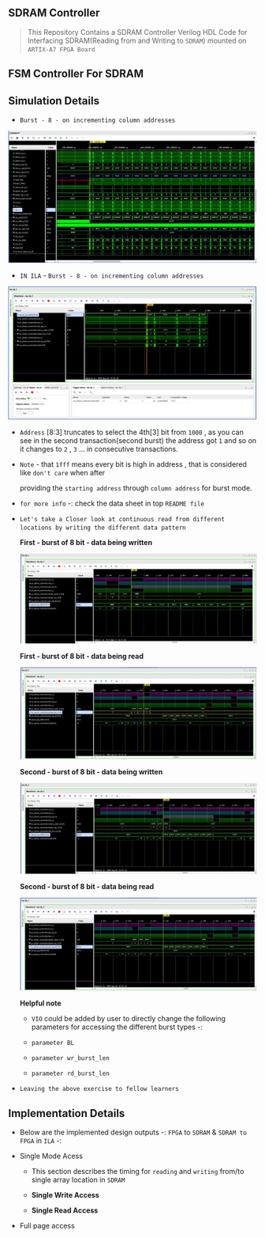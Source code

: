 ## SDRAM Controller

> This Repository Contains a SDRAM Controller Verilog HDL Code for Interfacing SDRAM(Reading from and Writing to `SDRAM`)
  mounted on `ARTIX-A7 FPGA Board`


## FSM Controller For SDRAM



## Simulation Details


   - `Burst - 8 - on incrementing column addresses`

  ![SIM_BURST_8](sim_img/sim_burst_8_continuous.jpg)  

   - `IN ILA` - `Burst - 8 - on incrementing column addresses`
  
   ![W_1](sim_img/burst_8_cnt_1.jpg)
   
  

  - `Address` [8:3] truncates to select the 4th[3] bit from `1000` , as you can see in the second transaction(second burst)
    the address got `1` and so on it changes to `2` , `3` ... in consecutive transactions. 

 - `Note` - that `1fff` means every bit is high in address , that is considered like `don't care` when after 

   providing the `starting address` through `column address` for burst mode.

 - `for more info` -: check the data sheet in top `README file`

- `Let's take a Closer look at continuous read from different locations by writing the different data pattern`
  

  **First - burst of 8 bit - data being written**

  ![W_2](sim_img/burst_8_cnt_wr.jpg)

  **First - burst of 8 bit - data being read**

  ![W_3](sim_img/burst_8_cnt_rd.jpg)

  **Second - burst of 8 bit - data being written**

  ![W_2](sim_img/burst_8_cnt_wr_2.jpg)

  **Second - burst of 8 bit - data being read**

  ![W_3](sim_img/burst_8_cnt_rd_2.jpg)
   
 
 
  **Helpful note** 
     
     - `VIO` could be added by user to directly change the following parameters for 
                     accessing the different burst types -: 

     - `parameter BL` 
     
     - `parameter wr_burst_len` 
     
     - `parameter rd_burst_len` 

 - `Leaving the above exercise to fellow learners`  


## Implementation Details

  - Below are the implemented design outputs -: `FPGA` to `SDRAM` & `SDRAM to FPGA` in `ILA` -: 

  - Single Mode Acess
  
    - This section describes the timing for `reading` and `writing` from/to single array location in `SDRAM`



    - **Single Write Access**




    - **Single Read Access**






  
       

 

  - Full page access